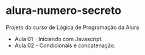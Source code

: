 # alura-numero-secreto
Projeto do curso de Lógica de Programação da Alura


- Aula 01 - Iniciando com Javascript.
- Aula 02 - Condicionais e concatenação.